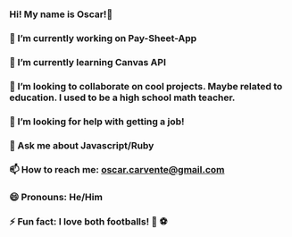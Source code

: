 ### Hi! My name is Oscar!👋
 
<!--
**ocarvente/ocarvente** is a ✨ _special_ ✨ repository because its `README.md` (this file) appears on your GitHub profile.

Here are some ideas to get you started:

-->

### 🔭 I’m currently working on Pay-Sheet-App
### 🌱 I’m currently learning Canvas API
### 👯 I’m looking to collaborate on cool projects. Maybe related to education. I used to be a high school math teacher.
### 🤔 I’m looking for help with getting a job! 
### 💬 Ask me about Javascript/Ruby 
### 📫 How to reach me: oscar.carvente@gmail.com
### 😄 Pronouns: He/Him
### ⚡ Fun fact: I love both footballs! 🏈 ⚽
